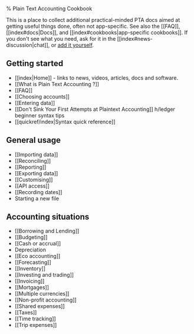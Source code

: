 % Plain Text Accounting Cookbook

This is a place to collect additional practical-minded PTA docs aimed at getting useful things done,
often not app-specific.
See also the [[FAQ]], [[index#docs|Docs]], and [[index#cookbooks|app-specific cookbooks]].
If you don't see what you need, ask for it in the [[index#news-discussion|chat]],
or [add it yourself](https://github.com/plaintextaccounting/plaintextaccounting/blob/master/src/Cookbook.md).

## Getting started

- [[index|Home]] - links to news, videos, articles, docs and software.
- [[What is Plain Text Accounting ?]]
- [[FAQ]]
- [[Choosing accounts]]
- [[Entering data]]
- [[Don't Sink Your First Attempts at Plaintext Accounting]] h/ledger beginner syntax tips
- [[quickref/index|Syntax quick reference]]

## General usage

- [[Importing data]]
- [[Reconciling]]
- [[Reporting]]
- [[Exporting data]]
- [[Customising]]
- [[API access]]
- [[Recording dates]]
- Starting a new file

## Accounting situations

- [[Borrowing and Lending]]
- [[Budgeting]]
- [[Cash or accrual]]
- Depreciation
- [[Eco accounting]]
- [[Forecasting]]
- [[Inventory]]
- [[Investing and trading]]
- [[Invoicing]]
- [[Mortgages]]
- [[Multiple currencies]]
- [[Non-profit accounting]]
- [[Shared expenses]]
- [[Taxes]]
- [[Time tracking]]
- [[Trip expenses]]

